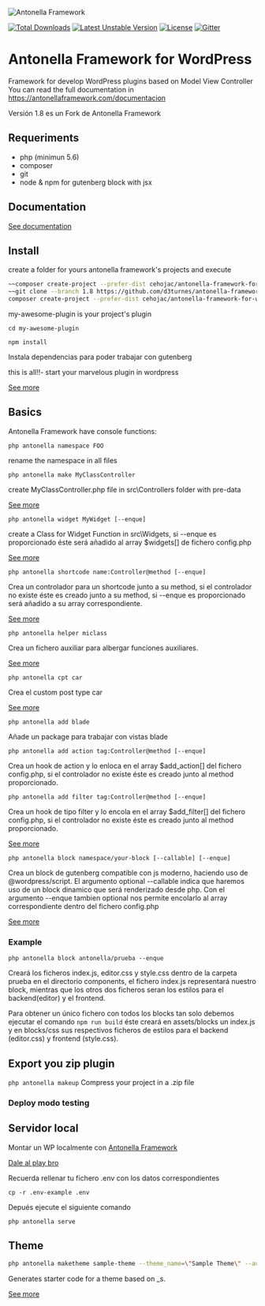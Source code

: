 ![Antonella Framework](https://antonellaframework.com/wp-content/uploads/2018/06/anonella-repositorio.png)

[![Total Downloads](https://poser.pugx.org/cehojac/antonella-framework-for-wp/downloads)](https://packagist.org/packages/cehojac/antonella-framework-for-wp)
[![Latest Unstable Version](https://poser.pugx.org/cehojac/antonella-framework-for-wp/v/unstable)](https://packagist.org/packages/cehojac/antonella-framework-for-wp)
[![License](https://poser.pugx.org/cehojac/antonella-framework-for-wp/license)](https://packagist.org/packages/cehojac/antonella-framework-for-wp)
[![Gitter](https://badges.gitter.im/Antonella-Framework/community.svg)](https://gitter.im/Antonella-Framework/community?utm_source=badge&utm_medium=badge&utm_campaign=pr-badge)

Antonella Framework for WordPress
================================

Framework for develop WordPress plugins based on Model View Controller
You can read the full documentation in https://antonellaframework.com/documentacion

Versión 1.8 es un Fork de Antonella Framework

## Requeriments
* php (minimun 5.6) 
* composer
* git
* node & npm for gutenberg block with jsx

## Documentation
[See documentation](https://github.com/d3turnes/antonella-framework-for-wp/tree/1.8/docs)

## Install
create a folder for yours antonella framework's projects and execute

```bash
~~composer create-project --prefer-dist cehojac/antonella-framework-for-wp:dev-master my-awesome-plugin~~
~~git clone --branch 1.8 https://github.com/d3turnes/antonella-framework-for-wp my-awesome-plugin~~
composer create-project --prefer-dist cehojac/antonella-framework-for-wp:1.8-old my-awesome-plugin
```

my-awesome-plugin is your project's plugin

`cd my-awesome-plugin`

`npm install`

Instala dependencias para poder trabajar con gutenberg

this is all!!- start your marvelous plugin in wordpress

[See more](https://github.com/d3turnes/antonella-framework-for-wp/blob/1.8/docs/install.md)

## Basics

Antonella Framework have console functions:

`php antonella namespace FOO`

rename the namespace in all files

`php antonella make MyClassController`

create MyClassController.php file in src\Controllers folder with pre-data

[See more](https://github.com/d3turnes/antonella-framework-for-wp/blob/1.8/docs/controllers.md)

`php antonella widget MyWidget [--enque]`

create a Class for Widget Function in src\Widgets, si --enque es proporcionado éste será añadido al array $widgets[] de fichero config.php

[See more](https://github.com/d3turnes/antonella-framework-for-wp/blob/1.8/docs/widgets.md)

`php antonella shortcode name:Controller@method [--enque]`

Crea un controlador para un shortcode junto a su method, si el controlador no existe éste es creado junto a su method, si --enque es proporcionado será añadido a su array
correspondiente.

[See more](https://github.com/d3turnes/antonella-framework-for-wp/blob/1.8/docs/shortcode.md)

`php antonella helper miclass`

Crea un fichero auxiliar para albergar funciones auxiliares.

[See more](https://github.com/d3turnes/antonella-framework-for-wp/blob/1.8/docs/helper.md)

`php antonella cpt car`

Crea el custom post type car

[See more](https://github.com/d3turnes/antonella-framework-for-wp/blob/1.8/docs/cpt.md)

`php antonella add blade`

Añade un package para trabajar con vistas blade

`php antonella add action tag:Controller@method [--enque]`

Crea un hook de action y lo enloca en el array $add_action[] del fichero config.php, si el controlador no existe éste es creado junto 
al method proporcionado.

`php antonella add filter tag:Controller@method [--enque]`

Crea un hook de tipo filter y lo encola en el array $add_filter[] del fichero config.php, si el controlador no existe éste es creado junto
al method proporcionado.

[See more](https://github.com/d3turnes/antonella-framework-for-wp/blob/1.8/docs/add.md)

`php antonella block namespace/your-block [--callable] [--enque]`

Crea un block de gutenberg compatible con js moderno, haciendo uso de @wordpress/script. El argumento optional --callable indica que haremos uso de un block dinamico que será renderizado desde php. Con el argumento --enque tambien optional nos permite encolarlo al array correspondiente dentro del fichero config.php

[See more](https://github.com/d3turnes/antonella-framework-for-wp/blob/1.8/docs/gutenberg.md)

### Example

`php antonella block antonella/prueba --enque`

Creará los ficheros index.js, editor.css y style.css dentro de la carpeta prueba en el directorio components, el fichero index.js representará nuestro block, mientras que los otros dos ficheros seran los estilos para el backend(editor) y el frontend.

Para obtener un único fichero con todos los blocks tan solo debemos ejecutar el comando `npm run build` éste creará  en assets/blocks un index.js y en blocks/css sus respectivos ficheros de estilos para el backend (editor.css) y frontend (style.css).

## Export you zip plugin

`php antonella makeup`
Compress your project in a .zip file

### Deploy modo testing

## Servidor local

Montar un WP localmente con [Antonella Framework](https://antonellaframework.com/documentacion/)

[Dale al play bro](https://www.youtube.com/watch?v=An4t8LKX2-I)

Recuerda rellenar tu fichero .env con los datos correspondientes

`cp -r .env-example .env`

Depués ejecute el siguiente comando

`php antonella serve`

## Theme

```bash
php antonella maketheme sample-theme --theme_name=\"Sample Theme\" --author=\"Carlos Herrera\"
```
Generates starter code for a theme based on _s.

[See more](https://github.com/d3turnes/antonella-framework-for-wp/blob/1.8/docs/underscores.md)
